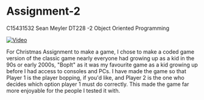 # Assignment-2
C15431532
Sean Meyler
DT228 -2
Object Oriented Programming

[![Video](http://img.youtube.com/v/watch?v=UGgNme-YYrk&feature=youtu.be/0.jpg)](http://www.youtube.com/watch?v=UGgNme-YYrk&feature=youtu.beE)

For Christmas Assignment to make a game, I chose to make a coded game version of the classic game nearly everyone had growing up as a kid in the 90s or early 2000s, "BopIt" as it was my favourite game as a kid growing up before I had access to consoles and PCs.
I have made the game so that Player 1 is the player bopping, if you'd like, and Player 2 is the one who decides which option player 1 must do correctly. This made the game far more enjoyable for the people I tested it with.
